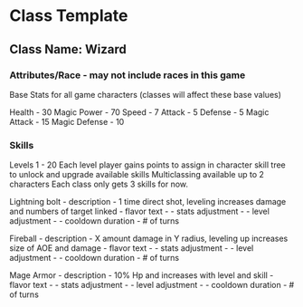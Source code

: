 # Class Template

## Class Name: Wizard
### Attributes/Race - may not include races in this game

Base Stats for all game characters (classes will affect these base values)

Health - 30
Magic Power - 70
Speed - 7
Attack - 5
Defense - 5
Magic Attack - 15
Magic Defense - 10

### Skills
Levels 1 - 20
Each level player gains points to assign in character skill tree to unlock and upgrade available skills
Multiclassing available up to 2 characters
Each class only gets 3 skills for now.

Lightning bolt
    - description - 1 time direct shot, leveling increases damage and numbers of target linked
    - flavor text -
    - stats adjustment -
    - level adjustment - 
    - cooldown duration - # of turns
    
Fireball
    - description - X amount damage in Y radius, leveling up increases size of AOE and damage
    - flavor text -
    - stats adjustment -
    - level adjustment - 
    - cooldown duration - # of turns
    
Mage Armor
    - description - 10% Hp and increases with level and skill
    - flavor text -
    - stats adjustment -
    - level adjustment - 
    - cooldown duration - # of turns
    
